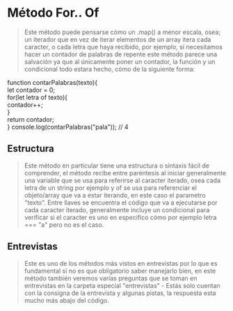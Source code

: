 # Método For.. Of

> Este método puede pensarse cómo un .map() a menor escala, osea; un iterador
> que en vez de iterar elementos de un array itera cada caracter, o cada letra
> que haya recibido, por ejemplo, sí necesitamos hacer un contador de palabras
> de repente este método parece una salvación ya que al únicamente poner un
> contador, la función y un condicional todo estara hecho, cómo de la siguiente
> forma:

function contarPalabras(texto){  
 let contador = 0;  
 for(let letra of texto){  
 contador++;  
 }  
 return contador;  
} console.log(contarPalabras("pala")); // 4

## Estructura

> Este método en particular tiene una estructura o sintaxis fácil de comprender,
> el método recibe entre paréntesis al iniciar generalmente una variable que se
> usa para referirse al caracter iterado, osea cada letra de un string por
> ejemplo y of se usa para referenciar el objeto/array que va a estar iterando,
> en este caso el parametro "texto". Entre llaves se encuentra el código que va
> a ejecutarse por cada caracter iterado, generalmente incluye un condicional
> para verificar si el caracter es uno en especifico cómo por ejemplo letra ===
> "a" pero no es el caso.

## Entrevistas

> Este es uno de los métodos más vistos en entrevistas por lo que es fundamental
> sí no es que obligatorio saber manejarlo bien, en este método también veremos
> varías preguntas que se toman en entrevistas en la carpeta especial
> "entrevistas" - Estás solo cuentan con la consigna de la entrevista y algunas
> pistas, la respuesta esta mucho más abajo del código.

